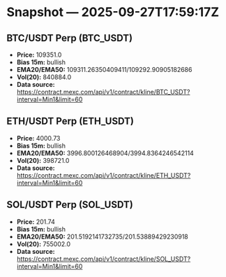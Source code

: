 # Snapshot — 2025-09-27T17:59:17Z

## BTC/USDT Perp (BTC_USDT)
- **Price:** 109351.0
- **Bias 15m:** bullish
- **EMA20/EMA50:** 109311.26350409411/109292.90905182686
- **Vol(20):** 840884.0
- **Data source:** https://contract.mexc.com/api/v1/contract/kline/BTC_USDT?interval=Min1&limit=60

## ETH/USDT Perp (ETH_USDT)
- **Price:** 4000.73
- **Bias 15m:** bullish
- **EMA20/EMA50:** 3996.800126468904/3994.8364246542114
- **Vol(20):** 398721.0
- **Data source:** https://contract.mexc.com/api/v1/contract/kline/ETH_USDT?interval=Min1&limit=60

## SOL/USDT Perp (SOL_USDT)
- **Price:** 201.74
- **Bias 15m:** bullish
- **EMA20/EMA50:** 201.5192141732735/201.53889429230918
- **Vol(20):** 755002.0
- **Data source:** https://contract.mexc.com/api/v1/contract/kline/SOL_USDT?interval=Min1&limit=60
